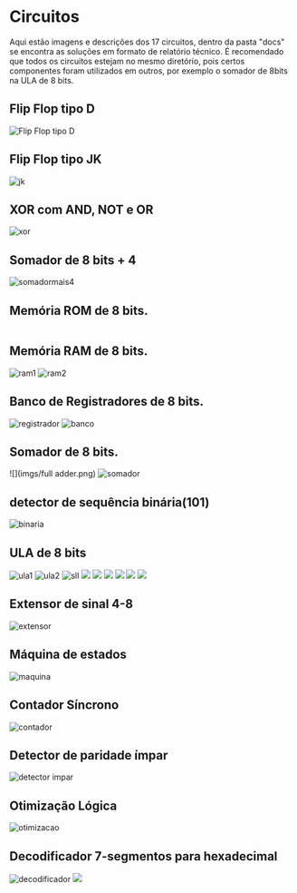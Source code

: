 
# Circuitos

Aqui estão imagens e descrições dos 17 circuitos, dentro da pasta "docs" se encontra as soluções em formato de relatório técnico.
É recomendado que todos os circuitos estejam no mesmo diretório, pois certos componentes foram utilizados em outros, por exemplo o somador de 8bits na ULA de 8 bits.

## Flip Flop tipo D
![Flip Flop tipo D](imgs/flipflop_d.png)

## Flip Flop tipo JK
![jk](imgs/flipflop_jk.png)

## XOR com AND, NOT e OR
![xor](imgs/xor1.png)

## Somador de 8 bits + 4
![somadormais4](imgs/somador_mais_4.png)
## Memória ROM de 8 bits.
![]()
## Memória RAM de 8 bits.
![ram1](imgs/ram1.png)
![ram2](imgs/ram2.png)
## Banco de Registradores de 8 bits.
![registrador](imgs/registrador.png)
![banco](imgs/banco_registradores.png)
## Somador de 8 bits.
![](imgs/full adder.png)
![somador](imgs/somador_8bits.png)
## detector de sequência binária(101)
![binaria](imgs/detector_sequencia_binaria.png)
## ULA de 8 bits
![ula1](imgs/ula_1.png)
![ula2](imgs/ula_2.png)
![sll](imgs/shift.png)
![](imgs/and_8.png)
![](imgs/or_8.png)
![](imgs/not.png)
![](imgs/nor.png)
![](imgs/nand.png)
![](imgs/xor.png)
## Extensor de sinal 4-8
![extensor](imgs/extensor.png)
## Máquina de estados
![maquina](imgs/maquina_estados.png)
## Contador Síncrono
![contador](imgs/contador.png)
## Detector de paridade ímpar
![detector impar](imgs/paridade_impar.png)
## Otimização Lógica 
![otimizacao](imgs/otimizacao_logica.png)
## Decodificador 7-segmentos para hexadecimal
![decodificador](imgs/hexa.png)
![](imgs/)
